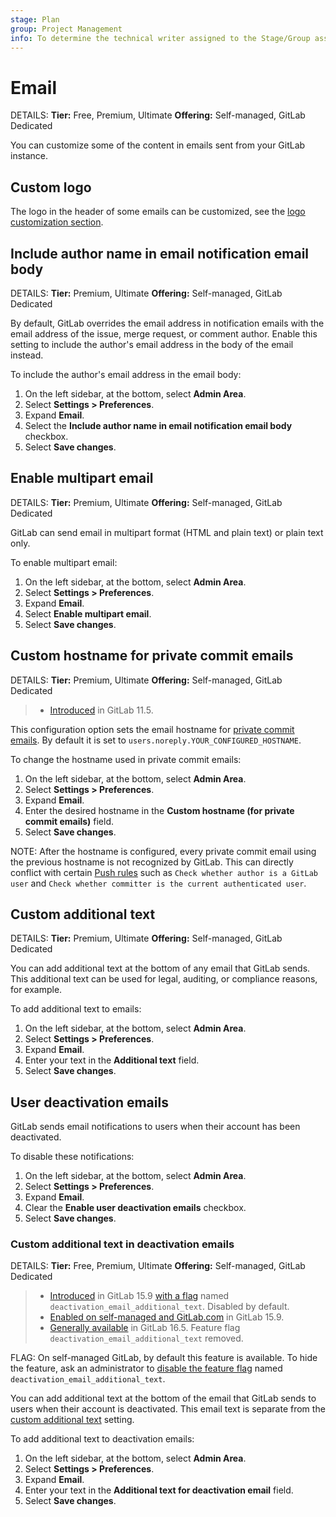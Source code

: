 ```yaml
---
stage: Plan
group: Project Management
info: To determine the technical writer assigned to the Stage/Group associated with this page, see https://handbook.gitlab.com/handbook/product/ux/technical-writing/#assignments
---
```


# Email

DETAILS:
**Tier:** Free, Premium, Ultimate
**Offering:** Self-managed, GitLab Dedicated

You can customize some of the content in emails sent from your GitLab instance.

## Custom logo

The logo in the header of some emails can be customized, see the [logo customization section](../../administration/appearance.md#customize-your-homepage-button).

## Include author name in email notification email body

DETAILS:
**Tier:** Premium, Ultimate
**Offering:** Self-managed, GitLab Dedicated

By default, GitLab overrides the email address in notification emails with the email address
of the issue, merge request, or comment author. Enable this setting to include the author's email
address in the body of the email instead.

To include the author's email address in the email body:

1. On the left sidebar, at the bottom, select **Admin Area**.
1. Select **Settings > Preferences**.
1. Expand **Email**.
1. Select the **Include author name in email notification email body** checkbox.
1. Select **Save changes**.

## Enable multipart email

DETAILS:
**Tier:** Premium, Ultimate
**Offering:** Self-managed, GitLab Dedicated

GitLab can send email in multipart format (HTML and plain text) or plain text only.

To enable multipart email:

1. On the left sidebar, at the bottom, select **Admin Area**.
1. Select **Settings > Preferences**.
1. Expand **Email**.
1. Select **Enable multipart email**.
1. Select **Save changes**.

## Custom hostname for private commit emails

DETAILS:
**Tier:** Premium, Ultimate
**Offering:** Self-managed, GitLab Dedicated

> - [Introduced](https://gitlab.com/gitlab-org/gitlab-foss/-/merge_requests/22560) in GitLab 11.5.

This configuration option sets the email hostname for [private commit emails](../../user/profile/index.md#use-an-automatically-generated-private-commit-email).
 By default it is set to `users.noreply.YOUR_CONFIGURED_HOSTNAME`.

To change the hostname used in private commit emails:

1. On the left sidebar, at the bottom, select **Admin Area**.
1. Select **Settings > Preferences**.
1. Expand **Email**.
1. Enter the desired hostname in the **Custom hostname (for private commit emails)** field.
1. Select **Save changes**.

NOTE:
After the hostname is configured, every private commit email using the previous hostname is not
recognized by GitLab. This can directly conflict with certain [Push rules](../../user/project/repository/push_rules.md) such as
`Check whether author is a GitLab user` and `Check whether committer is the current authenticated user`.

## Custom additional text

DETAILS:
**Tier:** Premium, Ultimate
**Offering:** Self-managed, GitLab Dedicated

You can add additional text at the bottom of any email that GitLab sends. This additional text
can be used for legal, auditing, or compliance reasons, for example.

To add additional text to emails:

1. On the left sidebar, at the bottom, select **Admin Area**.
1. Select **Settings > Preferences**.
1. Expand **Email**.
1. Enter your text in the **Additional text** field.
1. Select **Save changes**.

## User deactivation emails

GitLab sends email notifications to users when their account has been deactivated.

To disable these notifications:

1. On the left sidebar, at the bottom, select **Admin Area**.
1. Select **Settings > Preferences**.
1. Expand **Email**.
1. Clear the **Enable user deactivation emails** checkbox.
1. Select **Save changes**.

### Custom additional text in deactivation emails

DETAILS:
**Tier:** Free, Premium, Ultimate
**Offering:** Self-managed, GitLab Dedicated

> - [Introduced](https://gitlab.com/gitlab-org/gitlab/-/issues/355964) in GitLab 15.9 [with a flag](../../administration/feature_flags.md) named `deactivation_email_additional_text`. Disabled by default.
> - [Enabled on self-managed and GitLab.com](https://gitlab.com/gitlab-org/gitlab/-/merge_requests/111882) in GitLab 15.9.
> - [Generally available](https://gitlab.com/gitlab-org/gitlab/-/issues/392761) in GitLab 16.5. Feature flag `deactivation_email_additional_text` removed.

FLAG:
On self-managed GitLab, by default this feature is available. To hide the feature, ask an
administrator to [disable the feature flag](../../administration/feature_flags.md) named
`deactivation_email_additional_text`.

You can add additional text at the bottom of the email that GitLab sends to users when their account
is deactivated. This email text is separate from the [custom additional text](#custom-additional-text)
setting.

To add additional text to deactivation emails:

1. On the left sidebar, at the bottom, select **Admin Area**.
1. Select **Settings > Preferences**.
1. Expand **Email**.
1. Enter your text in the **Additional text for deactivation email** field.
1. Select **Save changes**.

<!-- ## Troubleshooting

Include any troubleshooting steps that you can foresee. If you know beforehand what issues
one might have when setting this up, or when something is changed, or on upgrading, it's
important to describe those, too. Think of things that may go wrong and include them here.
This is important to minimize requests for support, and to avoid doc comments with
questions that you know someone might ask.

Each scenario can be a third-level heading, for example `### Getting error message X`.
If you have none to add when creating a doc, leave this section in place
but commented out to help encourage others to add to it in the future. -->
